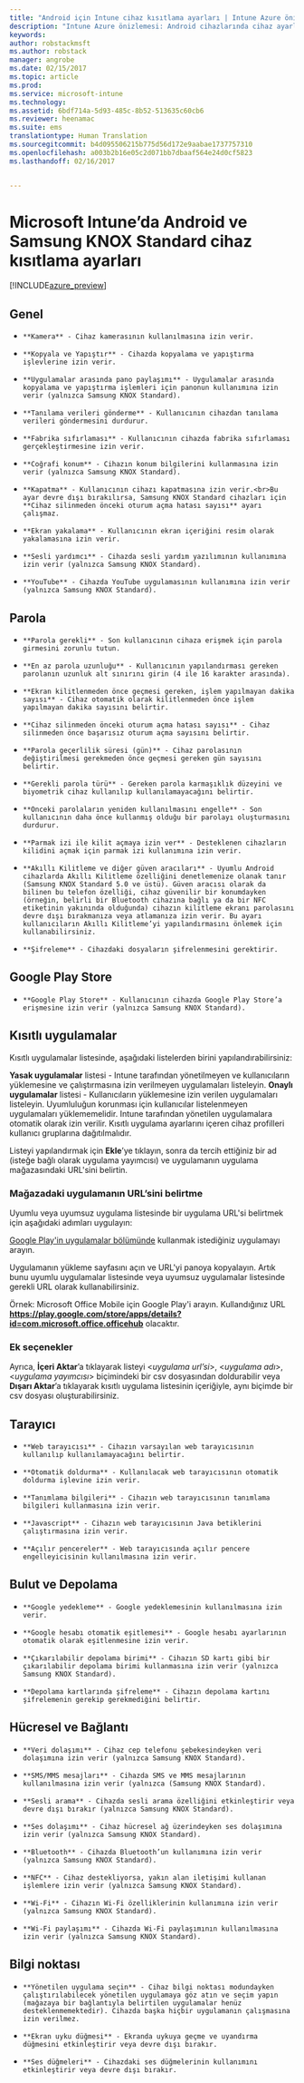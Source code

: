 ```yaml
---
title: "Android için Intune cihaz kısıtlama ayarları | Intune Azure önizlemesi | Microsoft Docs"
description: "Intune Azure önizlemesi: Android cihazlarında cihaz ayarlarını ve işlevselliğini denetlemek için kullanabileceğiniz Intune ayarlarını öğrenin."
keywords: 
author: robstackmsft
ms.author: robstack
manager: angrobe
ms.date: 02/15/2017
ms.topic: article
ms.prod: 
ms.service: microsoft-intune
ms.technology: 
ms.assetid: 6bdf714a-5d93-485c-8b52-513635c60cb6
ms.reviewer: heenamac
ms.suite: ems
translationtype: Human Translation
ms.sourcegitcommit: b4d095506215b775d56d172e9aabae1737757310
ms.openlocfilehash: a003b2b16e05c2d071bb7dbaaf564e24d0cf5823
ms.lasthandoff: 02/16/2017


---
```


# <a name="android-and-samsung-knox-standard-device-restriction-settings-in-microsoft-intune"></a>Microsoft Intune’da Android ve Samsung KNOX Standard cihaz kısıtlama ayarları

[!INCLUDE[azure_preview](../includes/azure_preview.md)]

## <a name="general"></a>Genel
-     **Kamera** - Cihaz kamerasının kullanılmasına izin verir.
-     **Kopyala ve Yapıştır** - Cihazda kopyalama ve yapıştırma işlevlerine izin verir.
-     **Uygulamalar arasında pano paylaşımı** - Uygulamalar arasında kopyalama ve yapıştırma işlemleri için panonun kullanımına izin verir (yalnızca Samsung KNOX Standard).
-     **Tanılama verileri gönderme** - Kullanıcının cihazdan tanılama verileri göndermesini durdurur.    
-     **Fabrika sıfırlaması** - Kullanıcının cihazda fabrika sıfırlaması gerçekleştirmesine izin verir.
-     **Coğrafi konum** - Cihazın konum bilgilerini kullanmasına izin verir (yalnızca Samsung KNOX Standard).
-     **Kapatma** - Kullanıcının cihazı kapatmasına izin verir.<br>Bu ayar devre dışı bırakılırsa, Samsung KNOX Standard cihazları için **Cihaz silinmeden önceki oturum açma hatası sayısı** ayarı çalışmaz.
-     **Ekran yakalama** - Kullanıcının ekran içeriğini resim olarak yakalamasına izin verir.
-     **Sesli yardımcı** - Cihazda sesli yardım yazılımının kullanımına izin verir (yalnızca Samsung KNOX Standard).
-     **YouTube** - Cihazda YouTube uygulamasının kullanımına izin verir (yalnızca Samsung KNOX Standard).

## <a name="password"></a>Parola
-     **Parola gerekli** - Son kullanıcının cihaza erişmek için parola girmesini zorunlu tutun.
-     **En az parola uzunluğu** - Kullanıcının yapılandırması gereken parolanın uzunluk alt sınırını girin (4 ile 16 karakter arasında).
-     **Ekran kilitlenmeden önce geçmesi gereken, işlem yapılmayan dakika sayısı** - Cihaz otomatik olarak kilitlenmeden önce işlem yapılmayan dakika sayısını belirtir.
-     **Cihaz silinmeden önceki oturum açma hatası sayısı** - Cihaz silinmeden önce başarısız oturum açma sayısını belirtir.
-     **Parola geçerlilik süresi (gün)** - Cihaz parolasının değiştirilmesi gerekmeden önce geçmesi gereken gün sayısını belirtir.
-     **Gerekli parola türü** - Gereken parola karmaşıklık düzeyini ve biyometrik cihaz kullanılıp kullanılamayacağını belirtir.
-     **Önceki parolaların yeniden kullanılmasını engelle** - Son kullanıcının daha önce kullanmış olduğu bir parolayı oluşturmasını durdurur.
-     **Parmak izi ile kilit açmaya izin ver** - Desteklenen cihazların kilidini açmak için parmak izi kullanımına izin verir.
-     **Akıllı Kilitleme ve diğer güven aracıları** - Uyumlu Android cihazlarda Akıllı Kilitleme özelliğini denetlemenize olanak tanır (Samsung KNOX Standard 5.0 ve üstü). Güven aracısı olarak da bilinen bu telefon özelliği, cihaz güvenilir bir konumdayken (örneğin, belirli bir Bluetooth cihazına bağlı ya da bir NFC etiketinin yakınında olduğunda) cihazın kilitleme ekranı parolasını devre dışı bırakmanıza veya atlamanıza izin verir. Bu ayarı kullanıcıların Akıllı Kilitleme’yi yapılandırmasını önlemek için kullanabilirsiniz.
-     **Şifreleme** - Cihazdaki dosyaların şifrelenmesini gerektirir.

## <a name="google-play-store"></a>Google Play Store

-     **Google Play Store** - Kullanıcının cihazda Google Play Store’a erişmesine izin verir (yalnızca Samsung KNOX Standard).

## <a name="restricted-apps"></a>Kısıtlı uygulamalar

Kısıtlı uygulamalar listesinde, aşağıdaki listelerden birini yapılandırabilirsiniz:

**Yasak uygulamalar** listesi - Intune tarafından yönetilmeyen ve kullanıcıların yüklemesine ve çalıştırmasına izin verilmeyen uygulamaları listeleyin.
**Onaylı uygulamalar** listesi - Kullanıcıların yüklemesine izin verilen uygulamaları listeleyin. Uyumluluğun korunması için kullanıcılar listelenmeyen uygulamaları yüklememelidir. Intune tarafından yönetilen uygulamalara otomatik olarak izin verilir.
Kısıtlı uygulama ayarlarını içeren cihaz profilleri kullanıcı gruplarına dağıtılmalıdır.

Listeyi yapılandırmak için **Ekle**’ye tıklayın, sonra da tercih ettiğiniz bir ad (isteğe bağlı olarak uygulama yayımcısı) ve uygulamanın uygulama mağazasındaki URL'sini belirtin.

### <a name="how-to-specify-the-url-to-an-app-in-the-store"></a>Mağazadaki uygulamanın URL’sini belirtme

Uyumlu veya uyumsuz uygulama listesinde bir uygulama URL'si belirtmek için aşağıdaki adımları uygulayın:

[Google Play'in uygulamalar bölümünde](https://play.google.com/store/apps) kullanmak istediğiniz uygulamayı arayın.

Uygulamanın yükleme sayfasını açın ve URL'yi panoya kopyalayın. Artık bunu uyumlu uygulamalar listesinde veya uyumsuz uygulamalar listesinde gerekli URL olarak kullanabilirsiniz.

Örnek: Microsoft Office Mobile için Google Play'i arayın. Kullandığınız URL **https://play.google.com/store/apps/details?id=com.microsoft.office.officehub** olacaktır.

### <a name="additional-options"></a>Ek seçenekler

Ayrıca, **İçeri Aktar**’a tıklayarak listeyi <*uygulama url’si*>, <*uygulama adı*>, <*uygulama yayımcısı*> biçimindeki bir csv dosyasından doldurabilir veya **Dışarı Aktar**’a tıklayarak kısıtlı uygulama listesinin içeriğiyle, aynı biçimde bir csv dosyası oluşturabilirsiniz.        

## <a name="browser"></a>Tarayıcı
-     **Web tarayıcısı** - Cihazın varsayılan web tarayıcısının kullanılıp kullanılamayacağını belirtir.
-     **Otomatik doldurma** - Kullanılacak web tarayıcısının otomatik doldurma işlevine izin verir.
-     **Tanımlama bilgileri** - Cihazın web tarayıcısının tanımlama bilgileri kullanmasına izin verir.
-     **Javascript** - Cihazın web tarayıcısının Java betiklerini çalıştırmasına izin verir.
-     **Açılır pencereler** - Web tarayıcısında açılır pencere engelleyicisinin kullanılmasına izin verir.

## <a name="cloud-and-storage"></a>Bulut ve Depolama
-     **Google yedekleme** - Google yedeklemesinin kullanılmasına izin verir.
-     **Google hesabı otomatik eşitlemesi** - Google hesabı ayarlarının otomatik olarak eşitlenmesine izin verir.
-     **Çıkarılabilir depolama birimi** - Cihazın SD kartı gibi bir çıkarılabilir depolama birimi kullanmasına izin verir (yalnızca Samsung KNOX Standard).
-     **Depolama kartlarında şifreleme** - Cihazın depolama kartını şifrelemenin gerekip gerekmediğini belirtir.

## <a name="cellular-and-connectivity"></a>Hücresel ve Bağlantı
-     **Veri dolaşımı** - Cihaz cep telefonu şebekesindeyken veri dolaşımına izin verir (yalnızca Samsung KNOX Standard).
-     **SMS/MMS mesajları** - Cihazda SMS ve MMS mesajlarının kullanılmasına izin verir (yalnızca (Samsung KNOX Standard).
-     **Sesli arama** - Cihazda sesli arama özelliğini etkinleştirir veya devre dışı bırakır (yalnızca Samsung KNOX Standard).
-     **Ses dolaşımı** - Cihaz hücresel ağ üzerindeyken ses dolaşımına izin verir (yalnızca Samsung KNOX Standard).
-     **Bluetooth** - Cihazda Bluetooth’un kullanımına izin verir (yalnızca Samsung KNOX Standard).
-     **NFC** - Cihaz destekliyorsa, yakın alan iletişimi kullanan işlemlere izin verir (yalnızca Samsung KNOX Standard).
-     **Wi-Fi** - Cihazın Wi-Fi özelliklerinin kullanımına izin verir (yalnızca Samsung KNOX Standard).
-     **Wi-Fi paylaşımı** - Cihazda Wi-Fi paylaşımının kullanılmasına izin verir (yalnızca Samsung KNOX Standard).

## <a name="kiosk"></a>Bilgi noktası
-     **Yönetilen uygulama seçin** - Cihaz bilgi noktası modundayken çalıştırılabilecek yönetilen uygulamaya göz atın ve seçim yapın (mağazaya bir bağlantıyla belirtilen uygulamalar henüz desteklenmemektedir). Cihazda başka hiçbir uygulamanın çalışmasına izin verilmez.
-     **Ekran uyku düğmesi** - Ekranda uykuya geçme ve uyandırma düğmesini etkinleştirir veya devre dışı bırakır.
-     **Ses düğmeleri** - Cihazdaki ses düğmelerinin kullanımını etkinleştirir veya devre dışı bırakır.

